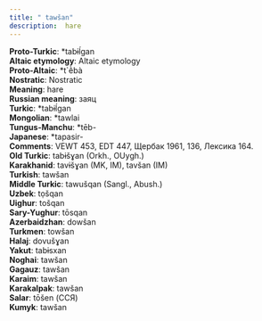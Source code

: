 ```yaml
---
title: " tawšan"
description:  hare
---
```


<strong>Proto-Turkic</strong>:  *tabɨĺgan<br>
<strong>Altaic etymology</strong>:  Altaic etymology<br>
<strong> Proto-Altaic</strong>:  *t`ḕbà<br>
<strong>Nostratic</strong>:  Nostratic<br>
<strong>Meaning</strong>:  hare<br>
<strong>Russian meaning</strong>:  заяц<br>
<strong>Turkic</strong>:  *tabɨĺgan<br>
<strong>Mongolian</strong>:  *tawlai<br>
<strong>Tungus-Manchu</strong>:  *tēb-<br>
<strong>Japanese</strong>:  *tapasir-<br>
<strong>Comments</strong>:  VEWT 453, EDT 447, Щербак 1961, 136, Лексика 164.<br>
<strong>Old Turkic</strong>:  tabɨšɣan (Orkh., OUygh.)<br>
<strong>Karakhanid</strong>:  tavɨšɣan (MK, IM), tavšan (IM)<br>
<strong>Turkish</strong>:  tawšan<br>
<strong>Middle Turkic</strong>:  tawušqan (Sangl., Abush.)<br>
<strong>Uzbek</strong>:  tọšqan<br>
<strong>Uighur</strong>:  tošqan<br>
<strong>Sary-Yughur</strong>:  tōsqan<br>
<strong>Azerbaidzhan</strong>:  dowšan<br>
<strong>Turkmen</strong>:  towšan<br>
<strong>Halaj</strong>:  dovušɣan<br>
<strong>Yakut</strong>:  tabɨsxan<br>
<strong>Noghai</strong>:  tawšan<br>
<strong>Gagauz</strong>:  tawšan<br>
<strong>Karaim</strong>:  tawšan<br>
<strong>Karakalpak</strong>:  tawšan<br>
<strong>Salar</strong>:  tōšen (ССЯ)<br>
<strong>Kumyk</strong>:  tawšan<br>



